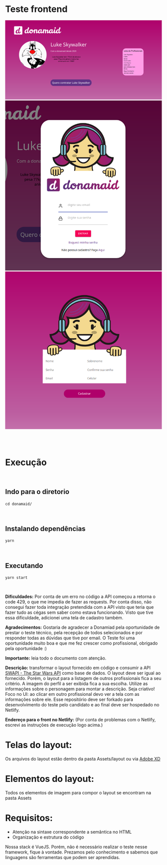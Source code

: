 # Teste frontend
<p align="center">
<img src="https://github.com/Carrilhos/donamaid-teste-frontend/blob/master/assets/imgFromReadme/print1.png" />

<img src="https://github.com/Carrilhos/donamaid-teste-frontend/blob/master/assets/imgFromReadme/print2.png"/>

<img src="https://github.com/Carrilhos/donamaid-teste-frontend/blob/master/assets/imgFromReadme/print3.png"/>
</p>
<br><br>

<h1> Execução </h1>
<br>
<h2>Indo para o diretorio</h2>

```
cd donamaid/
```
<br>
<h2>Instalando dependências</h2>

```
yarn 
```
<br>
<h2>Executando</h2>

```
yarn start
```

<br>


**Dificuldades:** Por conta de um erro no código a API começou a retorna o code 429, o que me impedia de fazer as requests. Por conta disso, não consegui fazer toda integração pretendida com a API visto que teria que fazer tudo as cégas sem saber como estava funcionando. Visto que tive essa dificuldade, adicionei uma tela de cadastro também.

**Agradecimentos:** Gostaria de agradecer a Donamiad pela oportunidade de prestar o teste técnico, pela recepção de todos selecionados e por responder todas as dúvidas que tive por email. O Teste foi uma oportunidade muito boa e que me fez crescer como profissional, obrigado pela oportunidade :)
 
**Importante:** leia todo o documento com atenção.

**Descrição:** transformar o layout fornecido em código e consumir a API [SWAPI - The Star Wars API](https://swapi.dev/) como base de dados. 
O layout deve ser igual ao fornecido. Porém, o layout para a listagem de outros profissionais fica a seu critério.
A imagem do perfil a ser exibida fica a sua escolha. Utilize as informações sobre o personagem para montar a descrição. Seja criativo!
Foco no UI: ao clicar em outro profissional devo ver a tela com as informações sobre ele. 
Esse repositório deve ser forkado para desenvolvimento do teste pelo candidato e ao final deve ser hospedado no Netlify.

**Endereço para o front no Netlify:**
    (Por conta de problemas com o Netlify, escrevi as instruções de execução logo acima.)

# Telas do layout:

Os arquivos do layout estão dentro da pasta Assets/layout ou via [Adobe XD](https://xd.adobe.com/view/08c006f2-ade5-4c43-b48b-fa5f95050432-5d93/)

# Elementos do layout:

Todos os elementos de imagem para compor o layout se encontram na pasta Assets

# Requisitos:

- Atenção na sintaxe correspondente a semântica no HTML
- Organização e estrutura do código

Nossa stack é VueJS. Porém, não é necessário realizar o teste nesse framework, fique à vontade. 
Prezamos pelo conhecimento e sabemos que linguagens são ferramentas que podem ser aprendidas.
